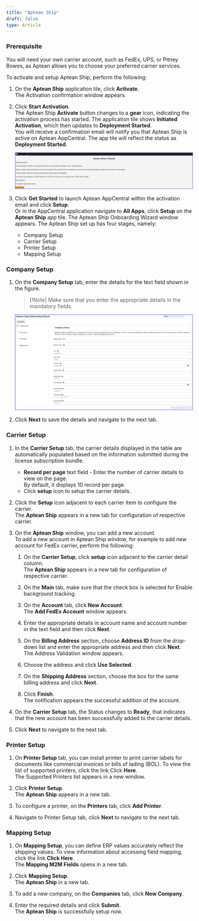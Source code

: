 ```yaml
---
title: "Aptean Ship"
draft: false
type: Article
---
```


### Prerequisite
You will need your own carrier account, such as FedEx, UPS, or Pitney Bowes, as Aptean allows you to choose your preferred carrier services.  

To activate and setup Aptean Ship, perform the following:

1.  On the **Aptean Ship** application tile, click **Activate**. <br> The Activation confirmation window appears.

2.	Click **Start Activation**. <br> The Aptean Ship **Activate** button changes to a **gear** icon, indicating the activation process has started. The application tile shows **Initiated Activation**, which then updates to **Deployment Started**. <br> You will receive a confirmation email will notify you that Aptean Ship is active on Aptean AppCentral. The app tile will reflect the status as **Deployment Started**.

    ![ship-onbording](assets/Images/aptean-ship-activation-mail.png)

3.	Click **Get Started** to launch Aptean AppCentral within the activation email and click **Setup**. <br> Or in the AppCentral application navigate to **All Apps**, click **Setup** on the **Aptean Ship** app tile.
The Aptean Ship Onboarding Wizard window appears.
The Aptean Ship set up has four stages, namely:
    -   Company Setup
    -   Carrier Setup
    -   Printer Setup
    -   Mapping Setup

### Company Setup

1.	On the **Company Setup** tab, enter the details for the text field shown in the figure.
    >[!Note] Make sure that you enter the appropriate details in the mandatory fields.

    ![ship-onboarding-wizard](assets/Images/ship-company-setup.png)

2.	Click **Next** to save the details and navigate to the next tab.

### Carrier Setup

1.	In the **Carrier Setup** tab, the carrier details displayed in the table are automatically populated based on the information submitted during the license subscription bundle. 
    -   **Record per page** text field - Enter the number of carrier details to view on the page. <br>By default, it displays 10 record per page.
    -   Click **setup** icon to setup the carrier details.

2.	Click the **Setup** icon adjacent to each carrier item to configure the carrier. 
<br> The **Aptean Ship** appears in a new tab for configuration of respective carrier. 

3.	On the **Aptean Ship** window, you can add a new account. <br>To add a new account in Aptean Ship window, for example to add new account for FedEx carrier, perform the following:

    1. On the **Carrier Setup**, click **setup** icon adjacent to the carrier detail column.
    <br>The **Aptean Ship** appears in a new tab for configuration of respective carrier.

    2. On the **Main** tab, make sure that the check box is selected for Enable background tracking.

    3. On the **Account** tab, click **New Account**. <br> The **Add FedEx Account** window appears.
    4. Enter the appropriate details in account name and account number in the text field and then click **Next**.
    
    5. On the **Billing Address** section, choose **Address ID** from the drop-down list and enter the appropriate address and then click **Next**. <br> The Address Validation window appears.
    
    6. Choose the address and click **Use Selected**.

    7. On the **Shipping Address** section, choose the box for the same billing address and click **Next**.
    8. Click **Finish**. <br>The notification appears the successful addition of the account.

4. On the **Carrier Setup** tab, the Status changes to **Ready**, that indicates that the new account has been successfully added to the carrier details.
    
5.	Click **Next** to navigate to the next tab.

### Printer Setup

1.	On **Printer Setup** tab, you can install printer to print carrier labels for documents like commercial invoices or bills of lading (BOL). To view the list of supported printers, click the link Click **Here**. <br> The Supported Printers list appears in a new window.

2. Click **Printer Setup**.<br> The **Aptean Ship** appears in a new tab.

3.	To configure a printer, on the **Printers** tab, click **Add Printer**.

4.	Navigate to Printer Setup tab, click **Next** to navigate to the next tab.

### Mapping Setup

1.	On **Mapping Setup**, you can define ERP values accurately reflect the shipping values. To view information about accessing field mapping, click the link **Click Here**. <br>The **Mapping M2M Fields** opens in a new tab.

2.	Click **Mapping Setup**. <br>The **Aptean Ship** in a new tab.

3.	To add a new company, on the **Companies** tab, click **New Company**.

4.	Enter the required details and click **Submit**. <br>The **Aptean Ship** is successfully setup now.

